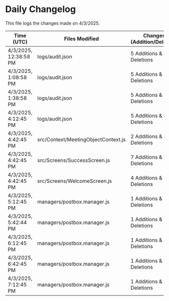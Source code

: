 # Daily Changelog

This file logs the changes made on 4/3/2025.

| Time (UTC)             | Files Modified                    | Changes (Addition/Deletion) |
|------------------------|-----------------------------------|-----------------------------|
| 4/3/2025, 12:38:58 PM | logs/audit.json | 5 Additions & 5 Deletions |
| 4/3/2025, 1:08:58 PM | logs/audit.json | 5 Additions & 5 Deletions|
| 4/3/2025, 1:38:58 PM | logs/audit.json | 5 Additions & 5 Deletions|
| 4/3/2025, 4:12:45 PM | logs/audit.json | 5 Additions & 5 Deletions|
| 4/3/2025, 4:42:45 PM | src/Context/MeetingObjectContext.js | 2 Additions & 1 Deletions|
| 4/3/2025, 4:42:45 PM | src/Screens/SuccessScreen.js | 7 Additions & 1 Deletions|
| 4/3/2025, 4:42:45 PM | src/Screens/WelcomeScreen.js | 4 Additions & 1 Deletions|
| 4/3/2025, 5:12:45 PM | managers/postbox.manager.js | 1 Additions & 1 Deletions|
| 4/3/2025, 5:42:44 PM | managers/postbox.manager.js | 1 Additions & 1 Deletions|
| 4/3/2025, 6:12:45 PM | managers/postbox.manager.js | 1 Additions & 1 Deletions|
| 4/3/2025, 6:42:45 PM | managers/postbox.manager.js | 1 Additions & 1 Deletions|
| 4/3/2025, 7:12:45 PM | managers/postbox.manager.js | 1 Additions & 1 Deletions|
